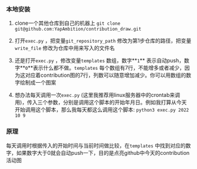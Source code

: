 ### 本地安装
1. clone一个其他仓库到自己的机器上
`git clone git@github.com:YapAmbition/contribution_draw.git` 

2. 打开`exec.py` ，把变量`git_repository_path` 修改为第1步仓库的路径，把变量`write_file` 修改为仓库中用来写入的文件名
3. 还是打开`exec.py` ，修改变量`templates` 数组，数字**`1`** 表示自动push，数字**`0`**表示什么都不做。`templates` 每个数组有7行，不能增多或者减少，因为这对应着contribution图的7行，列数可以随意增加减少。你可以用数组的数字绘制成一个图案
4. 想办法每天调用一次`exec.py` (这里我推荐用linux服务器中的crontab来调用)，传入三个参数，分别是调用这个脚本的开始年月日。例如我打算从今天开始调用这个脚本，那么我每天都这么调用这个脚本: 
`python3 exec.py 2022 10 9` 

### 原理
每天调用时根据传入的开始时间与当前时间做比较，在`templates` 中找到对应的数字，如果数字大于0就会自动push一下，目的是点亮github中今天的contribution活动图